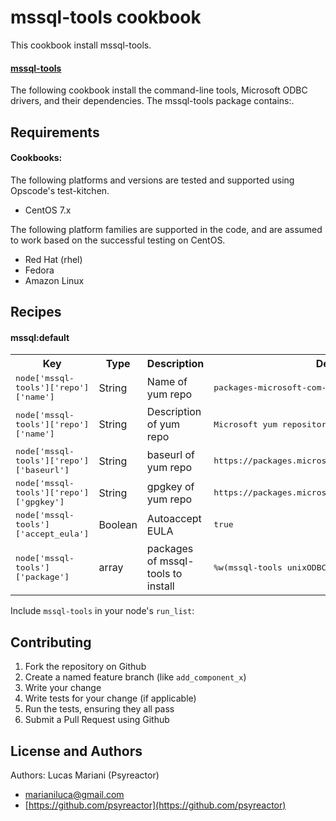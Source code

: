 mssql-tools cookbook
=====================

This cookbook install mssql-tools.

#### [mssql-tools](http://https://docs.microsoft.com/en-us/sql/linux/sql-server-linux-setup-tools?view=sql-server-2017#next-steps/)

The following cookbook install the command-line tools, Microsoft ODBC drivers, and their dependencies. The mssql-tools package contains:.

Requirements
------------
#### Cookbooks:


The following platforms and versions are tested and supported using Opscode's test-kitchen.

- CentOS 7.x

The following platform families are supported in the code, and are assumed to work based on the successful testing on CentOS.

- Red Hat (rhel)
- Fedora
- Amazon Linux

Recipes
-------
#### mssql:default
<table>
  <tr>
    <th>Key</th>
    <th>Type</th>
    <th>Description</th>
    <th>Default</th>
  </tr>
  <tr>
    <td><tt>node['mssql-tools']['repo']['name']</tt></td>
    <td>String</td>
    <td>Name of yum repo</td>
    <td><tt>packages-microsoft-com-prod</tt></td>
  </tr>
  <tr>
    <td><tt>node['mssql-tools']['repo']['name']</tt></td>
    <td>String</td>
    <td>Description of yum repo</td>
    <td><tt>Microsoft yum repository</tt></td>
  </tr>
  <tr>
    <td><tt>node['mssql-tools']['repo']['baseurl']</tt></td>
    <td>String</td>
    <td>baseurl of yum repo</td>
    <td><tt>https://packages.microsoft.com/rhel/7/prod/</tt></td>
  </tr>
  <tr>
    <td><tt>node['mssql-tools']['repo']['gpgkey']</tt></td>
    <td>String</td>
    <td>gpgkey of yum repo</td>
    <td><tt>https://packages.microsoft.com/keys/microsoft.asc</tt></td>
  </tr>
  <tr>
    <td><tt>node['mssql-tools']['accept_eula']</tt></td>
    <td>Boolean</td>
    <td>Autoaccept EULA</td>
    <td><tt>true</tt></td>
  </tr>
  <tr>
    <td><tt>node['mssql-tools']['package']</tt></td>
    <td>array</td>
    <td>packages of mssql-tools to install</td>
    <td><tt>%w(mssql-tools unixODBC-devel)</tt></td>
  </tr>
</table>


Include `mssql-tools` in your node's `run_list`:


Contributing
------------

1. Fork the repository on Github
2. Create a named feature branch (like `add_component_x`)
3. Write your change
4. Write tests for your change (if applicable)
5. Run the tests, ensuring they all pass
6. Submit a Pull Request using Github

License and Authors
-------------------
Authors:
Lucas Mariani (Psyreactor)
- [marianiluca@gmail.com](mailto:marianiluca@gmail.com)
- [https://github.com/psyreactor](https://github.com/psyreactor)
